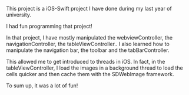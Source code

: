 This project is a iOS-Swift project I have done during my last year of university.

I had fun programming that project!

In that project, I have mostly manipulated the webviewController, the navigationController, the tableViewController.. 
I also learned how to manipulate the navigation bar, the toolbar and the tabBarController.

This allowed me to get introduced to threads in iOS. In fact, in the tableViewController, I load the images in a background thread to load
the cells quicker and then cache them with the SDWebImage framework.

To sum up, it was a lot of fun!
